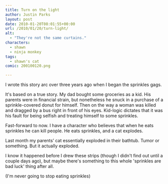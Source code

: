 ```yaml
---
title: Turn on the light
author: Justin Parks
layout: post
date: 2010-01-20T08:01:55+00:00
url: /2010/01/20/turn-light/
alt:
  - "They're not the same curtains."
characters:
  - shawn
  - ninja monkey
tags:
  - shawn's cat
comic: 200100120.png 

---
```

I wrote this story arc over three years ago when I began the sprinkles gags. 

It's based on a true story. My dad bought some groceries as a kid. His parents were in financial strain, but nonetheless he snuck in a purchase of a sprinkle-covered donut for himself. Then on the way a woman was killed and dragged by a bus right in front of his eyes. Kid-logic dictates that it was his fault for being selfish and treating himself to some sprinkles.

Fast-forward to now. I have a character who believes that when he eats sprinkles he can kill people. He eats sprinkles, and a cat explodes.

Last month my parents&#8217; cat essentially exploded in their bathtub. Tumor or something. But it actually exploded.

I know it happened before I drew these strips (though I didn't find out until a couple days ago), but maybe there's something to this whole 'sprinkles are bad luck' thing after all.

(I'm never going to stop eating sprinkles)
